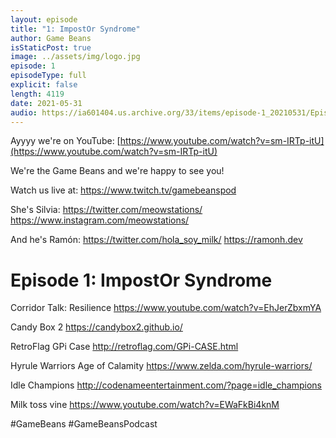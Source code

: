 ```yaml
---
layout: episode
title: "1: ImpostOr Syndrome"
author: Game Beans
isStaticPost: true
image: ../assets/img/logo.jpg
episode: 1
episodeType: full
explicit: false
length: 4119
date: 2021-05-31
audio: https://ia601404.us.archive.org/33/items/episode-1_20210531/Episode1.mp3
---
```


Ayyyy we're on YouTube: [https://www.youtube.com/watch?v=sm-IRTp-itU](https://www.youtube.com/watch?v=sm-IRTp-itU)

We're the Game Beans and we're happy to see you!

Watch us live at:
https://www.twitch.tv/gamebeanspod

She's Silvia:
https://twitter.com/meowstations/
https://www.instagram.com/meowstations/

And he's Ramón:
https://twitter.com/hola_soy_milk/
https://ramonh.dev

Episode 1: ImpostOr Syndrome
=============

Corridor Talk: Resilience
https://www.youtube.com/watch?v=EhJerZbxmYA

Candy Box 2
https://candybox2.github.io/

RetroFlag GPi Case
http://retroflag.com/GPi-CASE.html

Hyrule Warriors Age of Calamity
https://www.zelda.com/hyrule-warriors/

Idle Champions
http://codenameentertainment.com/?page=idle_champions

Milk toss vine
https://www.youtube.com/watch?v=EWaFkBi4knM

#GameBeans
#GameBeansPodcast
